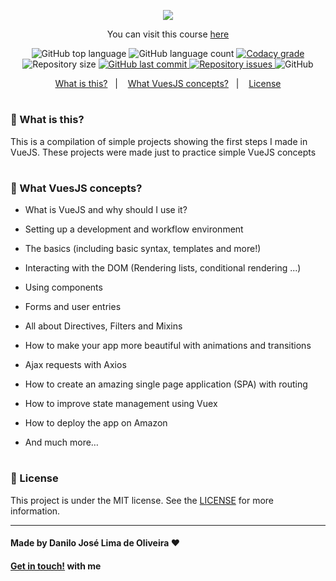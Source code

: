 <p align="center">
  <img src="./READMEfiles/topImage.png">
</p>

<p align="center">
You can visit this course <a href="https://www.udemy.com/course/vue-js-completo/">here</a>
</p>

<p align="center">
  <img alt="GitHub top language" src="https://img.shields.io/github/languages/top/Danilo-Js/React-Native-My-First-Projects">

  <img alt="GitHub language count" src="https://img.shields.io/github/languages/count/Danilo-Js/React-Native-My-First-Projects">

  <a href="https://www.codacy.com/manual/Danilo-Js/React-Native-My-First-Projects?utm_source=github.com&amp;utm_medium=referral&amp;utm_content=Danilo-Js/React-Native-My-First-Projects&amp;utm_campaign=Badge_Grade">
    <img alt="Codacy grade" src="https://img.shields.io/codacy/grade/f7229d19b27449f390877f6f93b7c4df">
  </a>

  <img alt="Repository size" src="https://img.shields.io/github/repo-size/Danilo-Js/React-Native-My-First-Projects">
  
  <a href="https://img.shields.io/github/last-commit/Danilo-Js/React-Native-My-First-Projects/commits/master">
    <img alt="GitHub last commit" src="https://img.shields.io/github/last-commit/Danilo-Js/React-Native-My-First-Projects">
  </a>

  <a href="https://img.shields.io/github/issues/Danilo-Js/React-Native-My-First-Projects/issues">
    <img alt="Repository issues" src="https://img.shields.io/github/issues/Danilo-Js/React-Native-My-First-Projects">
  </a>

  <img alt="GitHub" src="https://img.shields.io/github/license/Danilo-Js/React-Native-My-First-Projects">
</p>

<p align="center" direction="row">
  <a href="#balloon-what-is-this">What is this?</a>&nbsp;&nbsp;&nbsp;|&nbsp;&nbsp;&nbsp;
  <a href="#iphone-about-the-projects">What VuesJS concepts?</a>&nbsp;&nbsp;&nbsp;|&nbsp;&nbsp;&nbsp;
  <a href="#memo-license">License</a>
</p>

#

### :balloon: What is this?

This is a compilation of simple projects showing the first steps I made in VueJS. These projects were made just to practice simple VueJS concepts

#

### :iphone: What VuesJS concepts?

- What is VueJS and why should I use it?

- Setting up a development and workflow environment

- The basics (including basic syntax, templates and more!)

- Interacting with the DOM (Rendering lists, conditional rendering ...)

- Using components

- Forms and user entries

- All about Directives, Filters and Mixins

- How to make your app more beautiful with animations and transitions

- Ajax requests with Axios

- How to create an amazing single page application (SPA) with routing

- How to improve state management using Vuex

- How to deploy the app on Amazon

- And much more…

#

### :memo: License

This project is under the MIT license. See the [LICENSE](https://github.com/Danilo-Js/React-Native-My-First-Projects/blob/master/LICENSE) for more information.

---

#### Made by Danilo José Lima de Oliveira ♥

#### [Get in touch!](https://www.linkedin.com/in/danilo-js/) with me
